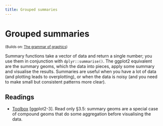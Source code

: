 ```yaml
---
title: Grouped summaries
---
```


<!-- Generated automatically from vis-summaries.yml. Do not edit by hand -->

# Grouped summaries
<small>(Builds on: [The grammar of graphics](vis-theory.md))</small>

Summary functions take a vector of data and return a single number; you use them in conjunction with `dplyr::summarise()`. The ggplot2 equivalent are the summary geoms, which the data into pieces, apply some summary and visualise the results.
Summaries are useful when you have a lot of data (and plotting leads to overplotting), or when the data is noisy (and you need to make small but consistent patterns more clear).

## Readings

  * [Toolbox](http://link.springer.com.ezproxy.stanford.edu/chapter/10.1007/978-3-319-24277-4_3) [ggplot2-3].
    Read only §3.5: summary geoms are a special case of compound geoms that do
    some aggregation before visualising the data.



